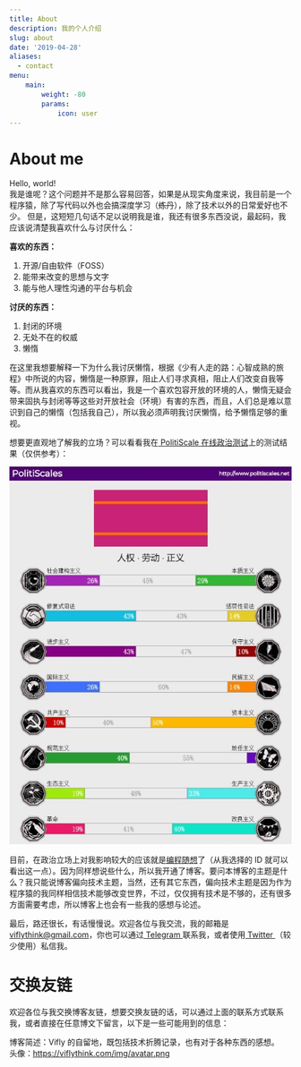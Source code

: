 ```yaml
---
title: About
description: 我的个人介绍
slug: about
date: '2019-04-28'
aliases:
  - contact
menu:
    main: 
        weight: -80
        params:
            icon: user
---
```


# About me

Hello, world!    
我是谁呢？这个问题并不是那么容易回答，如果是从现实角度来说，我目前是一个程序猿，除了写代码以外也会搞深度学习（~~炼丹~~），除了技术以外的日常爱好也不少。
但是，这短短几句话不足以说明我是谁，我还有很多东西没说，最起码，我应该说清楚我喜欢什么与讨厌什么：  

**喜欢的东西：**    
1. 开源/自由软件（FOSS）
2. 能带来改变的思想与文字
3. 能与他人理性沟通的平台与机会

**讨厌的东西：**    
1. 封闭的环境
2. 无处不在的权威
3. 懒惰

在这里我想要解释一下为什么我讨厌懒惰，根据《少有人走的路：心智成熟的旅程》中所说的内容，懒惰是一种原罪，阻止人们寻求真相，阻止人们改变自我等等。而从我喜欢的东西可以看出，我是一个喜欢包容开放的环境的人，懒惰无疑会带来固执与封闭等等这些对开放社会（环境）有害的东西，而且，人们总是难以意识到自己的懒惰（包括我自己），所以我必须声明我讨厌懒惰，给予懒惰足够的重视。    

想要更直观地了解我的立场？可以看看我在[ PolitiScale 在线政治测试](https://www.politiscales.net/zh_CN/)上的测试结果（仅供参考）：    

![政治测试结果](my_politi.jpg)

目前，在政治立场上对我影响较大的应该就是[编程随想](https://program-think.blogspot.com/)了（从我选择的 ID 就可以看出这一点）。因为同样想说些什么，所以我开通了博客。要问本博客的主题是什么？我只能说博客偏向技术主题，当然，还有其它东西，偏向技术主题是因为作为程序猿的我同样相信技术能够改变世界，不过，仅仅拥有技术是不够的，还有很多方面需要考虑，所以博客上也会有一些我的感想与论述。    

最后，路还很长，有话慢慢说。欢迎各位与我交流，我的邮箱是 viflythink@gmail.com，你也可以通过[ Telegram ](https://t.me/viflythink)联系我，或者使用[ Twitter ](https://twitter.com/viflythink)（较少使用）私信我。 

# 交换友链
欢迎各位与我交换博客友链，想要交换友链的话，可以通过上面的联系方式联系我，或者直接在任意博文下留言，以下是一些可能用到的信息：  

博客简述：Vifly 的自留地，既包括技术折腾记录，也有对于各种东西的感想。  
头像：https://viflythink.com/img/avatar.png
